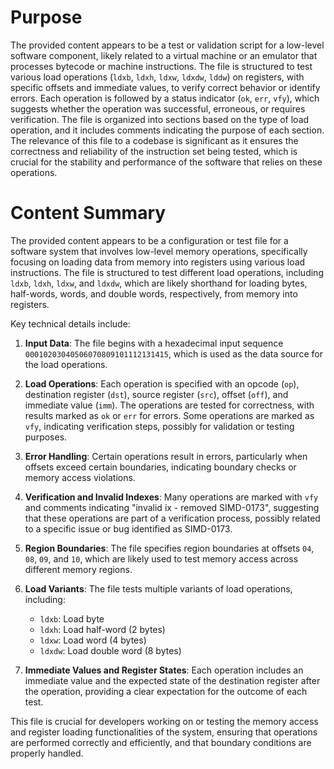 # Purpose
The provided content appears to be a test or validation script for a low-level software component, likely related to a virtual machine or an emulator that processes bytecode or machine instructions. The file is structured to test various load operations (`ldxb`, `ldxh`, `ldxw`, `ldxdw`, `lddw`) on registers, with specific offsets and immediate values, to verify correct behavior or identify errors. Each operation is followed by a status indicator (`ok`, `err`, `vfy`), which suggests whether the operation was successful, erroneous, or requires verification. The file is organized into sections based on the type of load operation, and it includes comments indicating the purpose of each section. The relevance of this file to a codebase is significant as it ensures the correctness and reliability of the instruction set being tested, which is crucial for the stability and performance of the software that relies on these operations.
# Content Summary
The provided content appears to be a configuration or test file for a software system that involves low-level memory operations, specifically focusing on loading data from memory into registers using various load instructions. The file is structured to test different load operations, including `ldxb`, `ldxh`, `ldxw`, and `ldxdw`, which are likely shorthand for loading bytes, half-words, words, and double words, respectively, from memory into registers.

Key technical details include:

1. **Input Data**: The file begins with a hexadecimal input sequence `00010203040506070809101112131415`, which is used as the data source for the load operations.

2. **Load Operations**: Each operation is specified with an opcode (`op`), destination register (`dst`), source register (`src`), offset (`off`), and immediate value (`imm`). The operations are tested for correctness, with results marked as `ok` or `err` for errors. Some operations are marked as `vfy`, indicating verification steps, possibly for validation or testing purposes.

3. **Error Handling**: Certain operations result in errors, particularly when offsets exceed certain boundaries, indicating boundary checks or memory access violations.

4. **Verification and Invalid Indexes**: Many operations are marked with `vfy` and comments indicating "invalid ix - removed SIMD-0173", suggesting that these operations are part of a verification process, possibly related to a specific issue or bug identified as SIMD-0173.

5. **Region Boundaries**: The file specifies region boundaries at offsets `04`, `08`, `09`, and `10`, which are likely used to test memory access across different memory regions.

6. **Load Variants**: The file tests multiple variants of load operations, including:
   - `ldxb`: Load byte
   - `ldxh`: Load half-word (2 bytes)
   - `ldxw`: Load word (4 bytes)
   - `ldxdw`: Load double word (8 bytes)

7. **Immediate Values and Register States**: Each operation includes an immediate value and the expected state of the destination register after the operation, providing a clear expectation for the outcome of each test.

This file is crucial for developers working on or testing the memory access and register loading functionalities of the system, ensuring that operations are performed correctly and efficiently, and that boundary conditions are properly handled.
